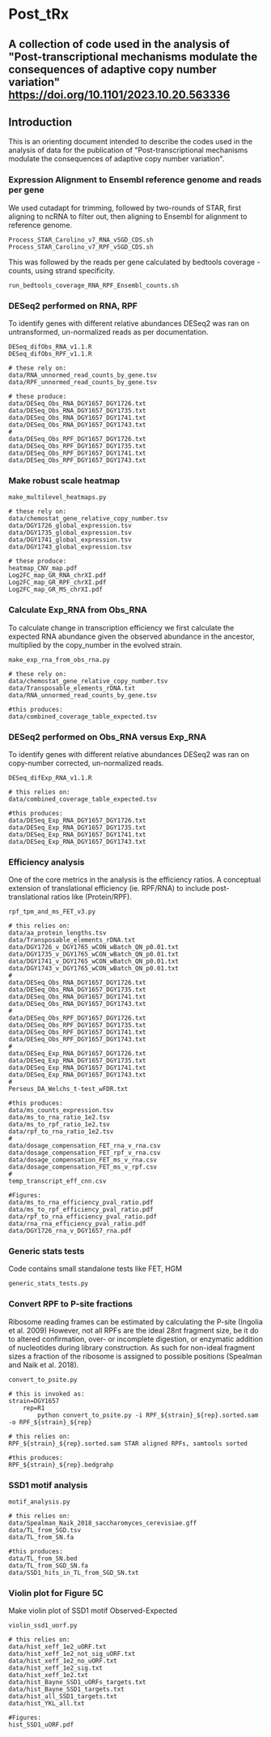 # Post_tRx
A collection of code used in the analysis of "Post-transcriptional mechanisms modulate the consequences of adaptive copy number variation"
https://doi.org/10.1101/2023.10.20.563336
---


## Introduction
This is an orienting document intended to describe the codes used in the analysis of data for the publication of "Post-transcriptional mechanisms modulate the consequences of adaptive copy number variation". 

### Expression Alignment to Ensembl reference genome and reads per gene

We used cutadapt for trimming, followed by two-rounds of STAR, first aligning to ncRNA to filter out, then aligning to Ensembl for alignment to reference genome. 
```{}
Process_STAR_Carolino_v7_RNA_vSGD_CDS.sh
Process_STAR_Carolino_v7_RPF_vSGD_CDS.sh
```

This was followed by the reads per gene calculated by bedtools coverage -counts, using strand specificity.
```{}
run_bedtools_coverage_RNA_RPF_Ensembl_counts.sh
```

### DESeq2 performed on RNA, RPF 
To identify genes with different relative abundances DESeq2 was ran on untransformed, un-normalized reads as per documentation.

```{}
DESeq_difObs_RNA_v1.1.R
DESeq_difObs_RPF_v1.1.R

# these rely on: 
data/RNA_unnormed_read_counts_by_gene.tsv
data/RPF_unnormed_read_counts_by_gene.tsv

# these produce:
data/DESeq_Obs_RNA_DGY1657_DGY1726.txt
data/DESeq_Obs_RNA_DGY1657_DGY1735.txt
data/DESeq_Obs_RNA_DGY1657_DGY1741.txt
data/DESeq_Obs_RNA_DGY1657_DGY1743.txt
#
data/DESeq_Obs_RPF_DGY1657_DGY1726.txt
data/DESeq_Obs_RPF_DGY1657_DGY1735.txt
data/DESeq_Obs_RPF_DGY1657_DGY1741.txt
data/DESeq_Obs_RPF_DGY1657_DGY1743.txt

```

### Make robust scale heatmap
```{}
make_multilevel_heatmaps.py

# these rely on: 
data/chemostat_gene_relative_copy_number.tsv
data/DGY1726_global_expression.tsv
data/DGY1735_global_expression.tsv
data/DGY1741_global_expression.tsv
data/DGY1743_global_expression.tsv

# these produce:
heatmap_CNV_map.pdf
Log2FC_map_GR_RNA_chrXI.pdf
Log2FC_map_GR_RPF_chrXI.pdf
Log2FC_map_GR_MS_chrXI.pdf
```

### Calculate Exp_RNA from Obs_RNA
To calculate change in transcription efficiency we first calculate the expected RNA abundance given the observed abundance in the ancestor, multiplied by the copy_number in the evolved strain.

```{}
make_exp_rna_from_obs_rna.py

# these rely on: 
data/chemostat_gene_relative_copy_number.tsv
data/Transposable_elements_rDNA.txt
data/RNA_unnormed_read_counts_by_gene.tsv

#this produces: 
data/combined_coverage_table_expected.tsv
```

### DESeq2 performed on Obs_RNA versus Exp_RNA 
To identify genes with different relative abundances DESeq2 was ran on copy-number corrected, un-normalized reads.

```{}
DESeq_difExp_RNA_v1.1.R

# this relies on: 
data/combined_coverage_table_expected.tsv

#this produces: 
data/DESeq_Exp_RNA_DGY1657_DGY1726.txt
data/DESeq_Exp_RNA_DGY1657_DGY1735.txt
data/DESeq_Exp_RNA_DGY1657_DGY1741.txt
data/DESeq_Exp_RNA_DGY1657_DGY1743.txt
```

### Efficiency analysis 
One of the core metrics in the analysis is the efficiency ratios. A conceptual extension of translational efficiency (ie. RPF/RNA) to include post-translational ratios like (Protein/RPF).

```{}
rpf_tpm_and_ms_FET_v3.py

# this relies on:
data/aa_protein_lengths.tsv
data/Transposable_elements_rDNA.txt
data/DGY1726_v_DGY1765_wCON_wBatch_QN_p0.01.txt
data/DGY1735_v_DGY1765_wCON_wBatch_QN_p0.01.txt
data/DGY1741_v_DGY1765_wCON_wBatch_QN_p0.01.txt
data/DGY1743_v_DGY1765_wCON_wBatch_QN_p0.01.txt
#
data/DESeq_Obs_RNA_DGY1657_DGY1726.txt
data/DESeq_Obs_RNA_DGY1657_DGY1735.txt
data/DESeq_Obs_RNA_DGY1657_DGY1741.txt
data/DESeq_Obs_RNA_DGY1657_DGY1743.txt
#
data/DESeq_Obs_RPF_DGY1657_DGY1726.txt
data/DESeq_Obs_RPF_DGY1657_DGY1735.txt
data/DESeq_Obs_RPF_DGY1657_DGY1741.txt
data/DESeq_Obs_RPF_DGY1657_DGY1743.txt
#
data/DESeq_Exp_RNA_DGY1657_DGY1726.txt
data/DESeq_Exp_RNA_DGY1657_DGY1735.txt
data/DESeq_Exp_RNA_DGY1657_DGY1741.txt
data/DESeq_Exp_RNA_DGY1657_DGY1743.txt
#
Perseus_DA_Welchs_t-test_wFDR.txt

#this produces:
data/ms_counts_expression.tsv
data/ms_to_rna_ratio_1e2.tsv
data/ms_to_rpf_ratio_1e2.tsv
data/rpf_to_rna_ratio_1e2.tsv
#
data/dosage_compensation_FET_rna_v_rna.csv
data/dosage_compensation_FET_rpf_v_rna.csv
data/dosage_compensation_FET_ms_v_rna.csv
data/dosage_compensation_FET_ms_v_rpf.csv
#
temp_transcript_eff_cnn.csv

#Figures:
data/ms_to_rna_efficiency_pval_ratio.pdf
data/ms_to_rpf_efficiency_pval_ratio.pdf
data/rpf_to_rna_efficiency_pval_ratio.pdf
data/rna_rna_efficiency_pval_ratio.pdf
data/DGY1726_rna_v_DGY1657_rna.pdf
```

### Generic stats tests
Code contains small standalone tests like FET, HGM
```{}
generic_stats_tests.py
```

### Convert RPF to P-site fractions
Ribosome reading frames can be estimated by calculating the P-site (Ingolia et al. 2009) However, not all RPFs are the ideal 28nt fragment size, be it do to altered confirmation, over- or incomplete digestion, or enzymatic addition of nucleotides during library construction. As such for non-ideal fragment sizes a fraction of the ribosome is assigned to possible positions (Spealman and Naik et al. 2018). 
```{}
convert_to_psite.py

# this is invoked as:
strain=DGY1657
	rep=R1
		python convert_to_psite.py -i RPF_${strain}_${rep}.sorted.sam -o RPF_${strain}_${rep}

# this relies on:
RPF_${strain}_${rep}.sorted.sam STAR aligned RPFs, samtools sorted

#this produces:
RPF_${strain}_${rep}.bedgrahp
```

### SSD1 motif analysis
```{}
motif_analysis.py

# this relies on:
data/Spealman_Naik_2018_saccharomyces_cerevisiae.gff
data/TL_from_SGD.tsv
data/TL_from_SN.fa

#this produces:
data/TL_from_SN.bed
data/TL_from_SGD_SN.fa
data/SSD1_hits_in_TL_from_SGD_SN.txt
```

### Violin plot for Figure 5C 
Make violin plot of SSD1 motif Observed-Expected

```{}
violin_ssd1_uorf.py

# this relies on: 
data/hist_xeff_1e2_uORF.txt
data/hist_xeff_1e2_not_sig_uORF.txt
data/hist_xeff_1e2_no_uORF.txt
data/hist_xeff_1e2_sig.txt
data/hist_xeff_1e2.txt
data/hist_Bayne_SSD1_uORFs_targets.txt
data/hist_Bayne_SSD1_targets.txt
data/hist_all_SSD1_targets.txt
data/hist_YKL_all.txt

#Figures: 
hist_SSD1_uORF.pdf
```

